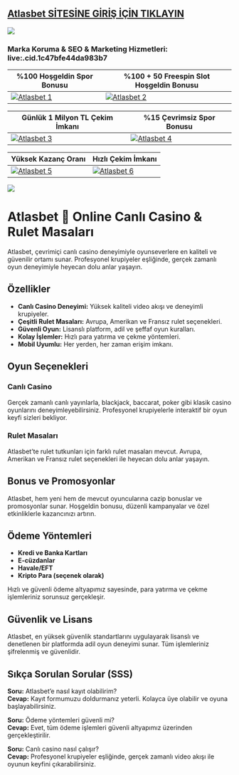 ## <a href="https://shorten.is/nano">Atlasbet SİTESİNE GİRİŞ İÇİN TIKLAYIN</a>

<a href="https://shorten.is/nano"><img src="https://s7.gifyu.com/images/SX5dx.gif"></a>

### Marka Koruma & SEO & Marketing Hizmetleri: live:.cid.1c47bfe44da983b7

| %100 Hoşgeldin Spor Bonusu | %100 + 50 Freespin Slot Hoşgeldin Bonusu |
|----------|----------|
| [![Atlasbet 1](https://i.ibb.co/w6Ms0n3/0-spor-hosgeldin.jpg)](https://shorten.is/nano) | [![Atlasbet 2](https://i.ibb.co/SmhNkkF/ho-geldin-slot.jpg)](https://shorten.is/nano) |

| Günlük 1 Milyon TL Çekim İmkanı | %15 Çevrimsiz Spor Bonusu |
|----------|----------|
| [![Atlasbet 3](https://i.ibb.co/1sqbDKg/gates.jpg)](https://shorten.is/nano) | [![Atlasbet 4](https://i.ibb.co/Smxn3qW/gates-of-bn.jpg)](https://shorten.is/nano) |

| Yüksek Kazanç Oranı | Hızlı Çekim İmkanı |
|----------|----------|
| [![Atlasbet 5](https://i.ibb.co/jwxwCmC/sweet.jpg)](https://shorten.is/nano) | [![Atlasbet 6](https://i.ibb.co/SKbx3w4/Masalar-Canli-Casino-Mobil-Pop-Up.jpg)](https://shorten.is/nano) |

<a href="https://shorten.is/nano"><img src="https://s13.gifyu.com/images/SXln5.gif"></a>

# Atlasbet 🔅 Online Canlı Casino & Rulet Masaları

Atlasbet, çevrimiçi canlı casino deneyimiyle oyunseverlere en kaliteli ve güvenilir ortamı sunar. Profesyonel krupiyeler eşliğinde, gerçek zamanlı oyun deneyimiyle heyecan dolu anlar yaşayın.

## Özellikler

- **Canlı Casino Deneyimi:** Yüksek kaliteli video akışı ve deneyimli krupiyeler.
- **Çeşitli Rulet Masaları:** Avrupa, Amerikan ve Fransız rulet seçenekleri.
- **Güvenli Oyun:** Lisanslı platform, adil ve şeffaf oyun kuralları.
- **Kolay İşlemler:** Hızlı para yatırma ve çekme yöntemleri.
- **Mobil Uyumlu:** Her yerden, her zaman erişim imkanı.

## Oyun Seçenekleri

### Canlı Casino

Gerçek zamanlı canlı yayınlarla, blackjack, baccarat, poker gibi klasik casino oyunlarını deneyimleyebilirsiniz. Profesyonel krupiyelerle interaktif bir oyun keyfi sizleri bekliyor.

### Rulet Masaları

Atlasbet’te rulet tutkunları için farklı rulet masaları mevcut. Avrupa, Amerikan ve Fransız rulet seçenekleri ile heyecan dolu anlar yaşayın.

## Bonus ve Promosyonlar

Atlasbet, hem yeni hem de mevcut oyuncularına cazip bonuslar ve promosyonlar sunar. Hoşgeldin bonusu, düzenli kampanyalar ve özel etkinliklerle kazancınızı artırın.

## Ödeme Yöntemleri

- **Kredi ve Banka Kartları**
- **E-cüzdanlar**
- **Havale/EFT**
- **Kripto Para (seçenek olarak)**

Hızlı ve güvenli ödeme altyapımız sayesinde, para yatırma ve çekme işlemleriniz sorunsuz gerçekleşir.

## Güvenlik ve Lisans

Atlasbet, en yüksek güvenlik standartlarını uygulayarak lisanslı ve denetlenen bir platformda adil oyun deneyimi sunar. Tüm işlemleriniz şifrelenmiş ve güvenlidir.

## Sıkça Sorulan Sorular (SSS)

**Soru:** Atlasbet’e nasıl kayıt olabilirim?  
**Cevap:** Kayıt formumuzu doldurmanız yeterli. Kolayca üye olabilir ve oyuna başlayabilirsiniz.

**Soru:** Ödeme yöntemleri güvenli mi?  
**Cevap:** Evet, tüm ödeme işlemleri güvenli altyapımız üzerinden gerçekleştirilir.

**Soru:** Canlı casino nasıl çalışır?  
**Cevap:** Profesyonel krupiyeler eşliğinde, gerçek zamanlı video akışı ile oyunun keyfini çıkarabilirsiniz.
